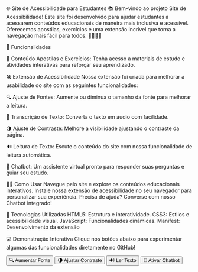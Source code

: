 🌐 Site de Acessibilidade para Estudantes 📚
Bem-vindo ao projeto Site de Acessibilidade! Este site foi desenvolvido para ajudar estudantes a acessarem conteúdos educacionais de maneira mais inclusiva e acessível. Oferecemos apostilas, exercícios e uma extensão incrível que torna a navegação mais fácil para todos. 👩‍🏫👨‍🎓

🚀 Funcionalidades

📘 Conteúdo
Apostilas e Exercícios: Tenha acesso a materiais de estudo e atividades interativas para reforçar seu aprendizado.

🛠️ Extensão de Acessibilidade
Nossa extensão foi criada para melhorar a usabilidade do site com as seguintes funcionalidades:

🔍 Ajuste de Fontes: Aumente ou diminua o tamanho da fonte para melhorar a leitura.

🎤 Transcrição de Texto: Converta o texto em áudio com facilidade.

🌗 Ajuste de Contraste: Melhore a visibilidade ajustando o contraste da página.

🔊 Leitura de Texto: Escute o conteúdo do site com nossa funcionalidade de leitura automática.

🤖 Chatbot: Um assistente virtual pronto para responder suas perguntas e guiar seu estudo.

🧑‍💻 Como Usar
Navegue pelo site e explore os conteúdos educacionais interativos.
Instale nossa extensão de acessibilidade no seu navegador para personalizar sua experiência.
Precisa de ajuda? Converse com nosso Chatbot integrado!

🔧 Tecnologias Utilizadas
HTML5: Estrutura e interatividade.
CSS3: Estilos e acessibilidade visual.
JavaScript: Funcionalidades dinâmicas.
Manifest: Desenvolvimento da extensão

💻 Demonstração Interativa
Clique nos botões abaixo para experimentar algumas das funcionalidades diretamente no GitHub!

<button onclick="alert('Fontes aumentadas!')">🔍 Aumentar Fonte</button> <button onclick="alert('Contraste ajustado!')">🌗 Ajustar Contraste</button> <button onclick="alert('Texto lido em voz alta!')">🔊 Ler Texto</button> <button onclick="alert('Chatbot ativado!')">🤖 Ativar Chatbot</button>
